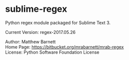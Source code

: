 # sublime-regex

Python regex module packaged for Sublime Text 3.

Current Version: regex-2017.05.26

Author: Matthew Barnett  
Home Page: https://bitbucket.org/mrabarnett/mrab-regex  
License: Python Software Foundation License  
